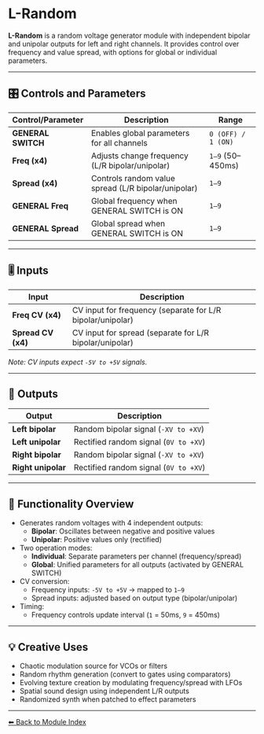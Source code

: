 # L-Random

**L-Random** is a random voltage generator module with independent bipolar and unipolar outputs for left and right channels. It provides control over frequency and value spread, with options for global or individual parameters.

---

## 🎛️ Controls and Parameters

| Control/Parameter         | Description                                  | Range       |
|---------------------------|----------------------------------------------|-------------|
| **GENERAL SWITCH**        | Enables global parameters for all channels   | `0 (OFF) / 1 (ON)` |
| **Freq (x4)**             | Adjusts change frequency (L/R bipolar/unipolar) | `1–9` (50–450ms) |
| **Spread (x4)**           | Controls random value spread (L/R bipolar/unipolar) | `1–9` |
| **GENERAL Freq**          | Global frequency when GENERAL SWITCH is ON   | `1–9` |
| **GENERAL Spread**        | Global spread when GENERAL SWITCH is ON      | `1–9` |

---

## 🎚️ Inputs

| Input                | Description                                  |
|----------------------|----------------------------------------------|
| **Freq CV (x4)**     | CV input for frequency (separate for L/R bipolar/unipolar) |
| **Spread CV (x4)**   | CV input for spread (separate for L/R bipolar/unipolar) |

*Note: CV inputs expect `-5V to +5V` signals.*

---

## 🔌 Outputs

| Output               | Description                                  |
|----------------------|----------------------------------------------|
| **Left bipolar**     | Random bipolar signal (`-XV to +XV`)         |
| **Left unipolar**    | Rectified random signal (`0V to +XV`)       |
| **Right bipolar**    | Random bipolar signal (`-XV to +XV`)         |
| **Right unipolar**   | Rectified random signal (`0V to +XV`)        |

---

## 🔧 Functionality Overview

- Generates random voltages with 4 independent outputs:
  - **Bipolar**: Oscillates between negative and positive values
  - **Unipolar**: Positive values only (rectified)
- Two operation modes:
  - **Individual**: Separate parameters per channel (frequency/spread)
  - **Global**: Unified parameters for all outputs (activated by GENERAL SWITCH)
- CV conversion:
  - Frequency inputs: `-5V to +5V` → mapped to `1–9`
  - Spread inputs: adjusted based on output type (bipolar/unipolar)
- Timing:
  - Frequency controls update interval (`1` = 50ms, `9` = 450ms)

---

## 💡 Creative Uses

- Chaotic modulation source for VCOs or filters
- Random rhythm generation (convert to gates using comparators)
- Evolving texture creation by modulating frequency/spread with LFOs
- Spatial sound design using independent L/R outputs
- Randomized synth when patched to effect parameters

---

[⬅ Back to Module Index](../README.md)